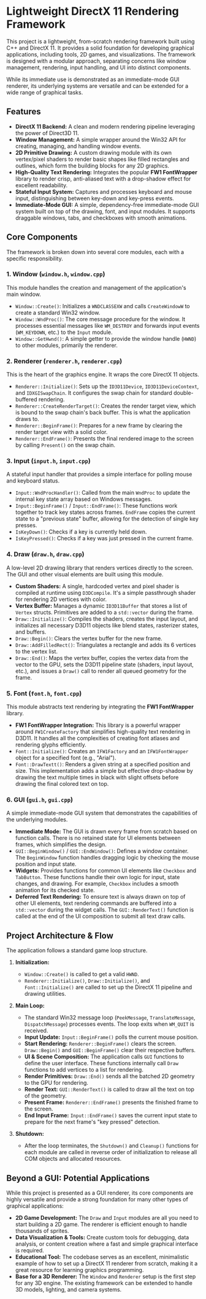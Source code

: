 # Lightweight DirectX 11 Rendering Framework

This project is a lightweight, from-scratch rendering framework built using C++ and DirectX 11. It provides a solid foundation for developing graphical applications, including tools, 2D games, and visualizations. The framework is designed with a modular approach, separating concerns like window management, rendering, input handling, and UI into distinct components.

While its immediate use is demonstrated as an immediate-mode GUI renderer, its underlying systems are versatile and can be extended for a wide range of graphical tasks.

## Features

-   **DirectX 11 Backend:** A clean and modern rendering pipeline leveraging the power of Direct3D 11.
-   **Window Management:** A simple wrapper around the Win32 API for creating, managing, and handling window events.
-   **2D Primitive Drawing:** A custom drawing module with its own vertex/pixel shaders to render basic shapes like filled rectangles and outlines, which form the building blocks for any 2D graphics.
-   **High-Quality Text Rendering:** Integrates the popular **FW1 FontWrapper** library to render crisp, anti-aliased text with a drop-shadow effect for excellent readability.
-   **Stateful Input System:** Captures and processes keyboard and mouse input, distinguishing between key-down and key-press events.
-   **Immediate-Mode GUI:** A simple, dependency-free immediate-mode GUI system built on top of the drawing, font, and input modules. It supports draggable windows, tabs, and checkboxes with smooth animations.

## Core Components

The framework is broken down into several core modules, each with a specific responsibility.

### 1. Window (`window.h`, `window.cpp`)

This module handles the creation and management of the application's main window.
-   `Window::Create()`: Initializes a `WNDCLASSEXW` and calls `CreateWindowW` to create a standard Win32 window.
-   `Window::WndProc()`: The core message procedure for the window. It processes essential messages like `WM_DESTROY` and forwards input events (`WM_KEYDOWN`, etc.) to the `Input` module.
-   `Window::GetHwnd()`: A simple getter to provide the window handle (`HWND`) to other modules, primarily the renderer.

### 2. Renderer (`renderer.h`, `renderer.cpp`)

This is the heart of the graphics engine. It wraps the core DirectX 11 objects.
-   `Renderer::Initialize()`: Sets up the `ID3D11Device`, `ID3D11DeviceContext`, and `IDXGISwapChain`. It configures the swap chain for standard double-buffered rendering.
-   `Renderer::CreateRenderTarget()`: Creates the render target view, which is bound to the swap chain's back buffer. This is what the application draws to.
-   `Renderer::BeginFrame()`: Prepares for a new frame by clearing the render target view with a solid color.
-   `Renderer::EndFrame()`: Presents the final rendered image to the screen by calling `Present()` on the swap chain.

### 3. Input (`input.h`, `input.cpp`)

A stateful input handler that provides a simple interface for polling mouse and keyboard status.
-   `Input::WndProcHandler()`: Called from the main `WndProc` to update the internal key state array based on Windows messages.
-   `Input::BeginFrame()` / `Input::EndFrame()`: These functions work together to track key states across frames. `EndFrame` copies the current state to a "previous state" buffer, allowing for the detection of single key presses.
-   `IsKeyDown()`: Checks if a key is currently held down.
-   `IsKeyPressed()`: Checks if a key was just pressed in the current frame.

### 4. Draw (`draw.h`, `draw.cpp`)

A low-level 2D drawing library that renders vertices directly to the screen. The GUI and other visual elements are built using this module.
-   **Custom Shaders:** A single, hardcoded vertex and pixel shader is compiled at runtime using `D3DCompile`. It's a simple passthrough shader for rendering 2D vertices with color.
-   **Vertex Buffer:** Manages a dynamic `ID3D11Buffer` that stores a list of `Vertex` structs. Primitives are added to a `std::vector` during the frame.
-   `Draw::Initialize()`: Compiles the shaders, creates the input layout, and initializes all necessary D3D11 objects like blend states, rasterizer states, and buffers.
-   `Draw::Begin()`: Clears the vertex buffer for the new frame.
-   `Draw::AddFilledRect()`: Triangulates a rectangle and adds its 6 vertices to the vertex list.
-   `Draw::End()`: Maps the vertex buffer, copies the vertex data from the vector to the GPU, sets the D3D11 pipeline state (shaders, input layout, etc.), and issues a `Draw()` call to render all queued geometry for the frame.

### 5. Font (`font.h`, `font.cpp`)

This module abstracts text rendering by integrating the **FW1 FontWrapper** library.
-   **FW1 FontWrapper Integration:** This library is a powerful wrapper around `FW1CreateFactory` that simplifies high-quality text rendering in D3D11. It handles all the complexities of creating font atlases and rendering glyphs efficiently.
-   `Font::Initialize()`: Creates an `IFW1Factory` and an `IFW1FontWrapper` object for a specified font (e.g., "Arial").
-   `Font::DrawTextt()`: Renders a given string at a specified position and size. This implementation adds a simple but effective drop-shadow by drawing the text multiple times in black with slight offsets before drawing the final colored text on top.

### 6. GUI (`gui.h`, `gui.cpp`)

A simple immediate-mode GUI system that demonstrates the capabilities of the underlying modules.
-   **Immediate Mode:** The GUI is drawn every frame from scratch based on function calls. There is no retained state for UI elements between frames, which simplifies the design.
-   `GUI::BeginWindow()` / `GUI::EndWindow()`: Defines a window container. The `BeginWindow` function handles dragging logic by checking the mouse position and input state.
-   **Widgets:** Provides functions for common UI elements like `Checkbox` and `TabButton`. These functions handle their own logic for input, state changes, and drawing. For example, `Checkbox` includes a smooth animation for its checked state.
-   **Deferred Text Rendering:** To ensure text is always drawn on top of other UI elements, text rendering commands are buffered into a `std::vector` during the widget calls. The `GUI::RenderText()` function is called at the end of the UI composition to submit all text draw calls.

## Project Architecture & Flow

The application follows a standard game loop structure.

1.  **Initialization:**
    -   `Window::Create()` is called to get a valid `HWND`.
    -   `Renderer::Initialize()`, `Draw::Initialize()`, and `Font::Initialize()` are called to set up the DirectX 11 pipeline and drawing utilities.

2.  **Main Loop:**
    -   The standard Win32 message loop (`PeekMessage`, `TranslateMessage`, `DispatchMessage`) processes events. The loop exits when `WM_QUIT` is received.
    -   **Input Update:** `Input::BeginFrame()` polls the current mouse position.
    -   **Start Rendering:** `Renderer::BeginFrame()` clears the screen. `Draw::Begin()` and `GUI::BeginFrame()` clear their respective buffers.
    -   **UI & Scene Composition:** The application calls `GUI` functions to define the user interface. These functions internally call `Draw` functions to add vertices to a list for rendering.
    -   **Render Primitives:** `Draw::End()` sends all the batched 2D geometry to the GPU for rendering.
    -   **Render Text:** `GUI::RenderText()` is called to draw all the text on top of the geometry.
    -   **Present Frame:** `Renderer::EndFrame()` presents the finished frame to the screen.
    -   **End Input Frame:** `Input::EndFrame()` saves the current input state to prepare for the next frame's "key pressed" detection.

3.  **Shutdown:**
    -   After the loop terminates, the `Shutdown()` and `Cleanup()` functions for each module are called in reverse order of initialization to release all COM objects and allocated resources.

## Beyond a GUI: Potential Applications

While this project is presented as a GUI renderer, its core components are highly versatile and provide a strong foundation for many other types of graphical applications:

-   **2D Game Development:** The `Draw` and `Input` modules are all you need to start building a 2D game. The renderer is efficient enough to handle thousands of sprites.
-   **Data Visualization & Tools:** Create custom tools for debugging, data analysis, or content creation where a fast and simple graphical interface is required.
-   **Educational Tool:** The codebase serves as an excellent, minimalistic example of how to set up a DirectX 11 renderer from scratch, making it a great resource for learning graphics programming.
-   **Base for a 3D Renderer:** The `Window` and `Renderer` setup is the first step for any 3D engine. The existing framework can be extended to handle 3D models, lighting, and camera systems.
